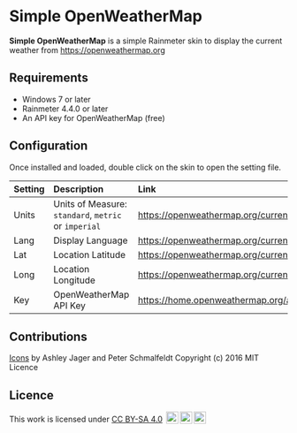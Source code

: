 Simple OpenWeatherMap
======
**Simple OpenWeatherMap** is a simple Rainmeter skin to display the current weather from https://openweathermap.org

## Requirements
- Windows 7 or later
- Rainmeter 4.4.0 or later
- An API key for OpenWeatherMap (free)

## Configuration
Once installed and loaded, double click on the skin to open the setting file.

| Setting | Description                                          | Link                                     |
| :------ | :--------------------------------------------------- | :--------------------------------------- |
| Units   | Units of Measure: `standard`, `metric` or `imperial` | https://openweathermap.org/current#data  |
| Lang    | Display Language                                     | https://openweathermap.org/current#multi |
| Lat     | Location Latitude                                    | https://openweathermap.org/current#geo   |
| Long    | Location Longitude                                   | https://openweathermap.org/current#geo   |
| Key     | OpenWeatherMap API Key                               | https://home.openweathermap.org/api_keys |

## Contributions
[Icons](https://github.com/manifestinteractive/weather-underground-icons) by  Ashley Jager and Peter Schmalfeldt
Copyright (c) 2016
MIT Licence

## Licence
This work is licensed under [CC BY-SA 4.0](http://creativecommons.org/licenses/by-sa/4.0/) <img style="height:22px!important;margin-left:3px;vertical-align:text-bottom;" src="https://mirrors.creativecommons.org/presskit/icons/cc.svg"><img style="height:22px!important;margin-left:3px;vertical-align:text-bottom;" src="https://mirrors.creativecommons.org/presskit/icons/by.svg"><img style="height:22px!important;margin-left:3px;vertical-align:text-bottom;" src="https://mirrors.creativecommons.org/presskit/icons/sa.svg">
